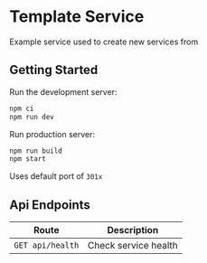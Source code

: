 # Template Service

Example service used to create new services from

## Getting Started

Run the development server:

```bash
npm ci
npm run dev
```

Run production server:

```bash
npm run build
npm start
```

Uses default port of `301x`

## Api Endpoints

| Route            | Description          |
| ---------------- | -------------------- |
| `GET api/health` | Check service health |
